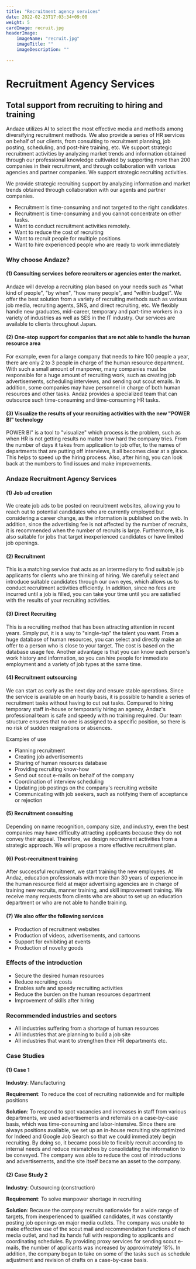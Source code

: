 ```yaml
---
title: "Recruitment agency services"
date: 2022-02-23T17:03:34+09:00
weight: 5
cardImage: recruit.jpg
headerImage:
    imageName: "recruit.jpg"
    imageTitle: ""
    imageDescription: ""
 
---
```


# Recruitment Agency Services

## Total support from recruiting to hiring and training   

Andaze utilizes AI to select the most effective media and methods among diversifying recruitment methods. We also provide a series of HR services on behalf of our clients, from consulting to recruitment planning, job posting, scheduling, and post-hire training, etc. We support strategic recruitment activities by analyzing market trends and information obtained through our professional knowledge cultivated by supporting more than 200 companies in their recruitment, and through collaboration with various agencies and partner companies. We support strategic recruiting activities.   

We provide strategic recruiting support by analyzing information and market trends obtained through collaboration with our agents and partner companies.

* Recruitment is time-consuming and not targeted to the right candidates.
* Recruitment is time-consuming and you cannot concentrate on other tasks.
* Want to conduct recruitment activities remotely.
* Want to reduce the cost of recruiting
* Want to recruit people for multiple positions
* Want to hire experienced people who are ready to work immediately

### Why choose Andaze?

#### (1) Consulting services before recruiters or agencies enter the market.  

Andaze will develop a recruiting plan based on your needs such as "what kind of people", "by when", "how many people", and "within budget". We offer the best solution from a variety of recruiting methods such as various job media, recruiting agents, SNS, and direct recruiting, etc. We flexibly handle new graduates, mid-career, temporary and part-time workers in a variety of industries as well as SES in the IT industry. Our services are available to clients throughout Japan.

#### (2) One-stop support for companies that are not able to handle the human resource area 

For example, even for a large company that needs to hire 100 people a year, there are only 2 to 3 people in charge of the human resource department. With such a small amount of manpower, many companies must be responsible for a huge amount of recruiting work, such as creating job advertisements, scheduling interviews, and sending out scout emails. In addition, some companies may have personnel in charge of both human resources and other tasks. Andaz provides a specialized team that can outsource such time-consuming and time-consuming HR tasks.

#### (3) Visualize the results of your recruiting activities with the new "POWER BI" technology  

POWER BI" is a tool to "visualize" which process is the problem, such as when HR is not getting results no matter how hard the company tries. From the number of days it takes from application to job offer, to the names of departments that are putting off interviews, it all becomes clear at a glance. This helps to speed up the hiring process. Also, after hiring, you can look back at the numbers to find issues and make improvements.

### Andaze Recruitment Agency Services

#### (1) Job ad creation     

We create job ads to be posted on recruitment websites, allowing you to reach out to potential candidates who are currently employed but considering a career change, as the information is published on the web. In addition, since the advertising fee is not affected by the number of recruits, it is recommended when the number of recruits is large. Furthermore, it is also suitable for jobs that target inexperienced candidates or have limited job openings.

#### (2) Recruitment 

This is a matching service that acts as an intermediary to find suitable job applicants for clients who are thinking of hiring. We carefully select and introduce suitable candidates through our own eyes, which allows us to conduct recruitment activities efficiently. In addition, since no fees are incurred until a job is filled, you can take your time until you are satisfied with the results of your recruiting activities.

#### (3) Direct Recruiting

This is a recruiting method that has been attracting attention in recent years. Simply put, it is a way to "single-tap" the talent you want. From a huge database of human resources, you can select and directly make an offer to a person who is close to your target. The cost is based on the database usage fee. Another advantage is that you can know each person's work history and information, so you can hire people for immediate employment and a variety of job types at the same time.

#### (4) Recruitment outsourcing    

We can start as early as the next day and ensure stable operations. Since the service is available on an hourly basis, it is possible to handle a series of recruitment tasks without having to cut out tasks. Compared to hiring temporary staff in-house or temporarily hiring an agency, Andaz's professional team is safe and speedy with no training required. Our team structure ensures that no one is assigned to a specific position, so there is no risk of sudden resignations or absences.

Examples of use

* Planning recruitment
* Creating job advertisements
* Sharing of human resources database
* Providing recruiting know-how
* Send out scout e-mails on behalf of the company
* Coordination of interview scheduling
* Updating job postings on the company's recruiting website
* Communicating with job seekers, such as notifying them of acceptance or rejection

#### (5) Recruitment consulting  

Depending on name recognition, company size, and industry, even the best companies may have difficulty attracting applicants because they do not convey their appeal. Therefore, we design recruitment activities from a strategic approach. We will propose a more effective recruitment plan.

#### (6) Post-recruitment training    

After successful recruitment, we start training the new employees. At Andaz, education professionals with more than 30 years of experience in the human resource field at major advertising agencies are in charge of training new recruits, manner training, and skill improvement training. We receive many requests from clients who are about to set up an education department or who are not able to handle training.

#### (7) We also offer the following services

* Production of recruitment websites
* Production of videos, advertisements, and cartoons
* Support for exhibiting at events
* Production of novelty goods

### Effects of the introduction

* Secure the desired human resources
* Reduce recruiting costs
* Enables safe and speedy recruiting activities
* Reduce the burden on the human resources department
* Improvement of skills after hiring

### Recommended industries and sectors

* All industries suffering from a shortage of human resources
* All industries that are planning to build a job site
* All industries that want to strengthen their HR departments
etc.

### Case Studies

#### (1) Case 1

**Industry**: Manufacturing

**Requirement**: To reduce the cost of recruiting nationwide and for multiple positions

**Solution**: To respond to spot vacancies and increases in staff from various departments, we used advertisements and referrals on a case-by-case basis, which was time-consuming and labor-intensive. Since there are always positions available, we set up an in-house recruiting site optimized for Indeed and Google Job Search so that we could immediately begin recruiting. By doing so, it became possible to flexibly recruit according to internal needs and reduce mismatches by consolidating the information to be conveyed. The company was able to reduce the cost of introductions and advertisements, and the site itself became an asset to the company.
#### (2) Case Study 2

**Industry**: Outsourcing (construction)

**Requirement**: To solve manpower shortage in recruiting

**Solution**: Because the company recruits nationwide for a wide range of targets, from inexperienced to qualified candidates, it was constantly posting job openings on major media outlets. The company was unable to make effective use of the scout mail and recommendation functions of each media outlet, and had its hands full with responding to applicants and coordinating schedules. By providing proxy services for sending scout e-mails, the number of applicants was increased by approximately 18%. In addition, the company began to take on some of the tasks such as schedule adjustment and revision of drafts on a case-by-case basis.